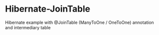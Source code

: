 Hibernate-JoinTable
===================
Hibernate example with @JoinTable (ManyToOne / OneToOne) annotation and intermediary table

